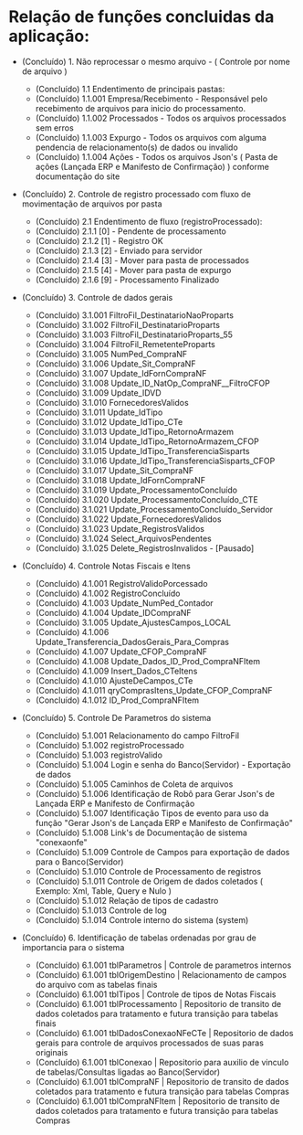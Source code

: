 # Relação de funções concluidas da aplicação:

* (Concluído) 1. Não reprocessar o mesmo arquivo - ( Controle por nome de arquivo )
	- (Concluído) 1.1 Endentimento de principais pastas:
	- (Concluído) 1.1.001 Empresa/Recebimento - Responsável pelo recebimento de arquivos para inicio do processamento.
	- (Concluído) 1.1.002 Processados - Todos os arquivos processados sem erros
	- (Concluído) 1.1.003 Expurgo 	- Todos os arquivos com alguma pendencia de relacionamento(s) de dados ou invalido
	- (Concluído) 1.1.004 Ações		- Todos os arquivos Json's ( Pasta de ações (Lançada ERP e Manifesto de Confirmação) ) conforme documentação do site

* (Concluído) 2. Controle de registro processado com fluxo de movimentação de arquivos por pasta
	- (Concluído) 2.1 Endentimento de fluxo (registroProcessado):
	- (Concluído) 2.1.1 [0] - Pendente de processamento
	- (Concluído) 2.1.2 [1] - Registro OK
	- (Concluído) 2.1.3 [2] - Enviado para servidor
	- (Concluído) 2.1.4 [3] - Mover para pasta de processados
	- (Concluído) 2.1.5 [4] - Mover para pasta de expurgo
	- (Concluído) 2.1.6 [9] - Processamento Finalizado

* (Concluído) 3. Controle de dados gerais
	- (Concluído) 3.1.001 FiltroFil_DestinatarioNaoProparts
	- (Concluído) 3.1.002 FiltroFil_DestinatarioProparts
	- (Concluído) 3.1.003 FiltroFil_DestinatarioProparts_55
	- (Concluído) 3.1.004 FiltroFil_RemetenteProparts
	- (Concluído) 3.1.005 NumPed_CompraNF
	- (Concluído) 3.1.006 Update_Sit_CompraNF
	- (Concluído) 3.1.007 Update_IdFornCompraNF
	- (Concluído) 3.1.008 Update_ID_NatOp_CompraNF__FiltroCFOP
	- (Concluído) 3.1.009 Update_IDVD
	- (Concluído) 3.1.010 FornecedoresValidos
	- (Concluído) 3.1.011 Update_IdTipo
	- (Concluído) 3.1.012 Update_IdTipo_CTe
	- (Concluído) 3.1.013 Update_IdTipo_RetornoArmazem
	- (Concluído) 3.1.014 Update_IdTipo_RetornoArmazem_CFOP
	- (Concluído) 3.1.015 Update_IdTipo_TransferenciaSisparts
	- (Concluído) 3.1.016 Update_IdTipo_TransferenciaSisparts_CFOP
	- (Concluído) 3.1.017 Update_Sit_CompraNF
	- (Concluído) 3.1.018 Update_IdFornCompraNF
	- (Concluído) 3.1.019 Update_ProcessamentoConcluído
	- (Concluído) 3.1.020 Update_ProcessamentoConcluído_CTE
	- (Concluído) 3.1.021 Update_ProcessamentoConcluído_Servidor
	- (Concluído) 3.1.022 Update_FornecedoresValidos
	- (Concluído) 3.1.023 Update_RegistrosValidos
	- (Concluído) 3.1.024 Select_ArquivosPendentes
	- (Concluído) 3.1.025 Delete_RegistrosInvalidos - [Pausado]

* (Concluído) 4. Controle Notas Fiscais e Itens
	- (Concluído) 4.1.001 RegistroValidoPorcessado
	- (Concluído) 4.1.002 RegistroConcluído
	- (Concluído) 4.1.003 Update_NumPed_Contador
	- (Concluído) 4.1.004 Update_IDCompraNF
	- (Concluído) 3.1.005 Update_AjustesCampos_LOCAL
	- (Concluído) 4.1.006 Update_Transferencia_DadosGerais_Para_Compras
	- (Concluído) 4.1.007 Update_CFOP_CompraNF
	- (Concluído) 4.1.008 Update_Dados_ID_Prod_CompraNFItem
	- (Concluído) 4.1.009 Insert_Dados_CTeItens
	- (Concluído) 4.1.010 AjusteDeCampos_CTe
	- (Concluído) 4.1.011 qryComprasItens_Update_CFOP_CompraNF
	- (Concluído) 4.1.012 ID_Prod_CompraNFItem

* (Concluído) 5. Controle De Parametros do sistema
	- (Concluído) 5.1.001 Relacionamento do campo FiltroFil
	- (Concluído) 5.1.002 registroProcessado
	- (Concluído) 5.1.003 registroValido
	- (Concluído) 5.1.004 Login e senha do Banco(Servidor) - Exportação de dados
	- (Concluído) 5.1.005 Caminhos de Coleta de arquivos
	- (Concluído) 5.1.006 Identificação de Robô para Gerar Json's de Lançada ERP e Manifesto de Confirmação
	- (Concluído) 5.1.007 Identificação Tipos de evento para uso da função "Gerar Json's de Lançada ERP e Manifesto de Confirmação"
	- (Concluído) 5.1.008 Link's de Documentação de sistema "conexaonfe"
	- (Concluído) 5.1.009 Controle de Campos para exportação de dados para o Banco(Servidor)
	- (Concluído) 5.1.010 Controle de Processamento de registros
	- (Concluído) 5.1.011 Controle de Origem de dados coletados ( Exemplo: Xml, Table, Query e Nulo )
	- (Concluído) 5.1.012 Relação de tipos de cadastro
	- (Concluído) 5.1.013 Controle de log
	- (Concluído) 5.1.014 Controle interno do sistema (system)

* (Concluído) 6. Identificação de tabelas ordenadas por grau de importancia para o sistema
	- (Concluído) 6.1.001 tblParametros		|	Controle de parametros internos 
	- (Concluído) 6.1.001 tblOrigemDestino	|	Relacionamento de campos do arquivo com as tabelas finais
	- (Concluído) 6.1.001 tblTipos			| 	Controle de tipos de Notas Fiscais
	- (Concluído) 6.1.001 tblProcessamento	|	Repositorio de transito de dados coletados para tratamento e futura transição para tabelas finais
	- (Concluído) 6.1.001 tblDadosConexaoNFeCTe	| Repositorio de dados gerais para controle de arquivos processados de suas paras originais
	- (Concluído) 6.1.001 tblConexao			|	Repositorio para auxilio de vinculo de tabelas/Consultas ligadas ao Banco(Servidor)
	- (Concluído) 6.1.001 tblCompraNF			| Repositorio de transito de dados coletados para tratamento e futura transição para tabelas Compras
	- (Concluído) 6.1.001 tblCompraNFItem		| Repositorio de transito de dados coletados para tratamento e futura transição para tabelas Compras

